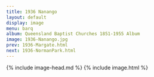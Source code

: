 ```yaml
---
title: 1936 Nanango
layout: default
display: image
menu: barq
album: Queensland Baptist Churches 1851-1955 Album
image: 1936-Nanango.jpg
prev: 1936-Margate.html
next: 1936-NormanPark.html
---
```

{% include image-head.md %}
{% include image.html %}